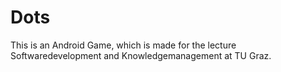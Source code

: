 # Dots
This is an Android Game, which is made for the lecture Softwaredevelopment and  Knowledgemanagement at TU Graz.
